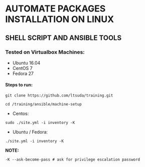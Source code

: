 # AUTOMATE PACKAGES INSTALLATION ON LINUX
## SHELL SCRIPT AND ANSIBLE TOOLS

### Tested on Virtualbox Machines:
- Ubuntu 16.04
- CentOS 7
- Fedora 27

#### Steps to run:

` git clone https://github.com/ltsuda/training.git `

` cd /training/ansible/machine-setup `
- Centos:

` sudo ./site.yml -i inventory -K `

- Ubuntu / Fedora:

` ./site.yml -i inventory -K `

**NOTE:**

` -K --ask-become-pass # ask for privilege escalation password `
